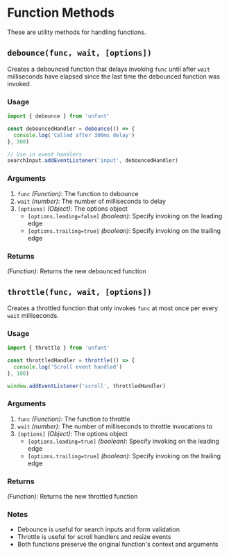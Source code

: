 # Function Methods

These are utility methods for handling functions.

## `debounce(func, wait, [options])`

Creates a debounced function that delays invoking `func` until after `wait` milliseconds have elapsed since the last time the debounced function was invoked.

### Usage

```ts
import { debounce } from 'unfunt'

const debouncedHandler = debounce(() => {
  console.log('Called after 300ms delay')
}, 300)

// Use in event handlers
searchInput.addEventListener('input', debouncedHandler)
```

### Arguments

1. `func` *(Function)*: The function to debounce
2. `wait` *(number)*: The number of milliseconds to delay
3. `[options]` *(Object)*: The options object
   - `[options.leading=false]` *(boolean)*: Specify invoking on the leading edge
   - `[options.trailing=true]` *(boolean)*: Specify invoking on the trailing edge

### Returns

*(Function)*: Returns the new debounced function

## `throttle(func, wait, [options])`

Creates a throttled function that only invokes `func` at most once per every `wait` milliseconds.

### Usage

```ts
import { throttle } from 'unfunt'

const throttledHandler = throttle(() => {
  console.log('Scroll event handled')
}, 100)

window.addEventListener('scroll', throttledHandler)
```

### Arguments

1. `func` *(Function)*: The function to throttle
2. `wait` *(number)*: The number of milliseconds to throttle invocations to
3. `[options]` *(Object)*: The options object
   - `[options.leading=true]` *(boolean)*: Specify invoking on the leading edge
   - `[options.trailing=true]` *(boolean)*: Specify invoking on the trailing edge

### Returns

*(Function)*: Returns the new throttled function

### Notes

- Debounce is useful for search inputs and form validation
- Throttle is useful for scroll handlers and resize events
- Both functions preserve the original function's context and arguments